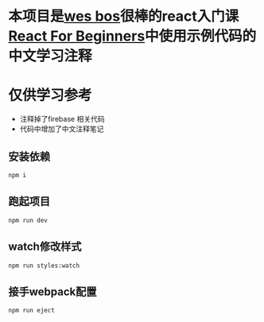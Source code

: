# 本项目是[wes bos](https://github.com/wesbos)很棒的react入门课 [React For Beginners](https://reactforbeginners.com/)中使用示例代码的中文学习注释
# 仅供学习参考
- 注释掉了firebase 相关代码
- 代码中增加了中文注释笔记

## 安装依赖
`npm i`
## 跑起项目
`npm run dev`
## watch修改样式
`npm run styles:watch`

## 接手webpack配置
`npm run eject`
